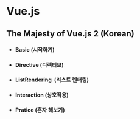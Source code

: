# Vue.js
## The Majesty of Vue.js 2 (Korean)
- #### Basic (시작하기)
- #### Directive (디렉티브)
- #### ListRendering  (리스트 렌더링)
- #### Interaction (상호작용)
- #### Pratice (혼자 해보기)

